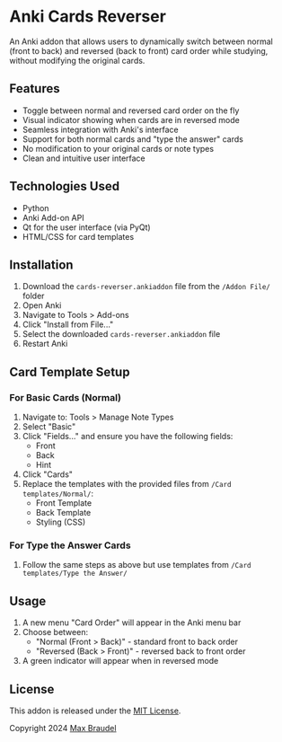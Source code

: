 # Anki Cards Reverser

An Anki addon that allows users to dynamically switch between normal (front to back) and reversed (back to front) card order while studying, without modifying the original cards.

## Features

- Toggle between normal and reversed card order on the fly
- Visual indicator showing when cards are in reversed mode
- Seamless integration with Anki's interface
- Support for both normal cards and "type the answer" cards
- No modification to your original cards or note types
- Clean and intuitive user interface

## Technologies Used

- Python
- Anki Add-on API
- Qt for the user interface (via PyQt)
- HTML/CSS for card templates

## Installation

1. Download the `cards-reverser.ankiaddon` file from the `/Addon File/` folder
2. Open Anki
3. Navigate to Tools > Add-ons
4. Click "Install from File..."
5. Select the downloaded `cards-reverser.ankiaddon` file
6. Restart Anki

## Card Template Setup

### For Basic Cards (Normal)

1. Navigate to: Tools > Manage Note Types 
2. Select "Basic"
3. Click "Fields..." and ensure you have the following fields:
   - Front
   - Back
   - Hint
4. Click "Cards"
5. Replace the templates with the provided files from `/Card templates/Normal/`:
   - Front Template
   - Back Template
   - Styling (CSS)

### For Type the Answer Cards

1. Follow the same steps as above but use templates from `/Card templates/Type the Answer/`

## Usage

1. A new menu "Card Order" will appear in the Anki menu bar
2. Choose between:
   - "Normal (Front > Back)" - standard front to back order
   - "Reversed (Back > Front)" - reversed back to front order
3. A green indicator will appear when in reversed mode

## License

This addon is released under the [MIT License](LICENSE).

Copyright 2024 [Max Braudel](https://github.com/maxbraudel)